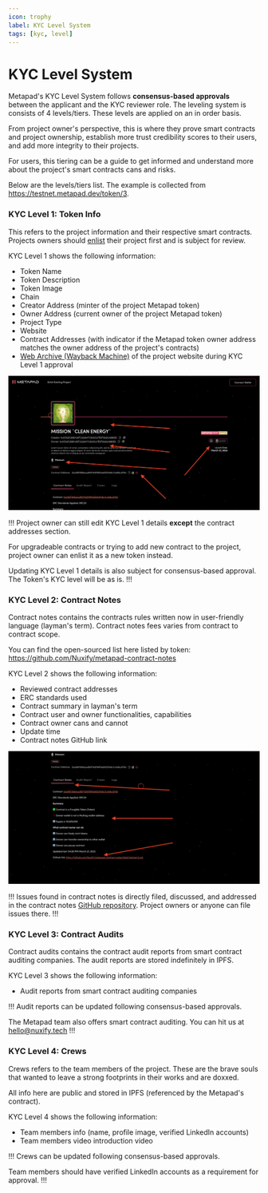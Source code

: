 ```yaml
---
icon: trophy
label: KYC Level System
tags: [kyc, level]
---
```


# KYC Level System

Metapad's KYC Level System follows **consensus-based approvals** between the applicant and the KYC reviewer role. The leveling system is consists of 4 levels/tiers. These levels are applied on an in order basis.

From project owner's perspective, this is where they prove smart contracts and project ownership, establish more trust credibility scores to their users, and add more integrity to their projects.

For users, this tiering can be a guide to get informed and understand more about the project's smart contracts cans and risks.

Below are the levels/tiers list. The example is collected from https://testnet.metapad.dev/token/3.

### KYC Level 1: Token Info

This refers to the project information and their respective smart contracts. Projects owners should [enlist](https://metapad.dev/enlist/) their project first and is subject for review.

KYC Level 1 shows the following information:

- Token Name
- Token Description
- Token Image
- Chain
- Creator Address (minter of the project Metapad token)
- Owner Address (current owner of the project Metapad token)
- Project Type
- Website
- Contract Addresses (with indicator if the Metapad token owner address matches the owner address of the project's contracts)
- [Web Archive (Wayback Machine)](http://wayback.archive.org/) of the project website during KYC Level 1 approval

![Token information shown when token is KYC Level 1 approved](/static/kyc-level-system/kyc-level-1.png)

!!!
Project owner can still edit KYC Level 1 details **except** the contract addresses section.

For upgradeable contracts or trying to add new contract to the project, project owner can enlist it as a new token instead.

Updating KYC Level 1 details is also subject for consensus-based approval. The Token's KYC level will be as is.
!!!

### KYC Level 2: Contract Notes

Contract notes contains the contracts rules written now in user-friendly language (layman's term). Contract notes fees varies from contract to contract scope.

You can find the open-sourced list here listed by token: https://github.com/Nuxify/metapad-contract-notes

KYC Level 2 shows the following information:

- Reviewed contract addresses
- ERC standards used
- Contract summary in layman's term
- Contract user and owner functionalities, capabilities
- Contract owner cans and cannot
- Update time
- Contract notes GitHub link

![Contract notes shown when token is KYC Level 2 approved](/static/kyc-level-system/kyc-level-2.png)

!!!
Issues found in contract notes is directly filed, discussed, and addressed in the contract notes [GitHub repository](https://github.com/Nuxify/metapad-contract-notes). Project owners or anyone can file issues there.
!!!

### KYC Level 3: Contract Audits

Contract audits contains the contract audit reports from smart contract auditing companies. The audit reports are stored indefinitely in IPFS.

KYC Level 3 shows the following information:

- Audit reports from smart contract auditing companies

!!!
Audit reports can be updated following consensus-based approvals.

The Metapad team also offers smart contract auditing. You can hit us at hello@nuxify.tech
!!!

### KYC Level 4: Crews

Crews refers to the team members of the project. These are the brave souls that wanted to leave a strong footprints in their works and are doxxed.

All info here are public and stored in IPFS (referenced by the Metapad's contract).

KYC Level 4 shows the following information:

- Team members info (name, profile image, verified LinkedIn accounts)
- Team members video introduction video

!!!
Crews can be updated following consensus-based approvals.

Team members should have verified LinkedIn accounts as a requirement for approval.
!!!
